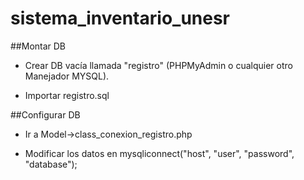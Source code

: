 # sistema_inventario_unesr

##Montar DB
- Crear DB vacía llamada "registro" (PHPMyAdmin o cualquier otro Manejador MYSQL).

- Importar registro.sql

##Configurar DB

- Ir a Model->class_conexion_registro.php

- Modificar los datos en mysqliconnect("host", "user", "password", "database");
